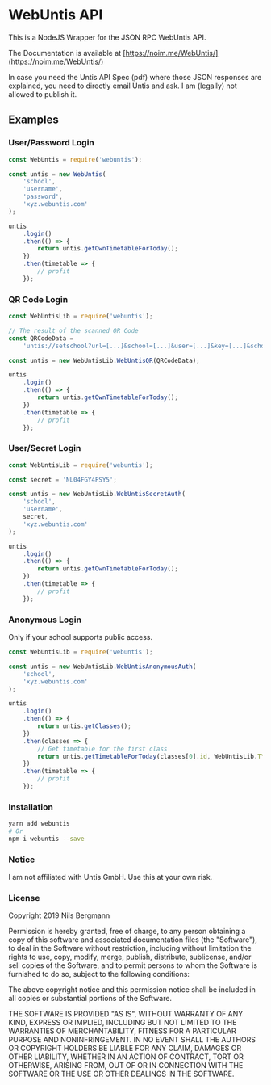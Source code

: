 # WebUntis API

This is a NodeJS Wrapper for the JSON RPC WebUntis API.

The Documentation is available at [https://noim.me/WebUntis/](https://noim.me/WebUntis/)

In case you need the Untis API Spec (pdf) where those JSON responses are explained, you need to directly email Untis and ask. I am (legally) not allowed to publish it.

## Examples

### User/Password Login

```javascript
const WebUntis = require('webuntis');

const untis = new WebUntis(
	'school',
	'username',
	'password',
	'xyz.webuntis.com'
);

untis
	.login()
	.then(() => {
		return untis.getOwnTimetableForToday();
	})
	.then(timetable => {
		// profit
	});
```

### QR Code Login

```javascript
const WebUntisLib = require('webuntis');

// The result of the scanned QR Code
const QRCodeData =
	'untis://setschool?url=[...]&school=[...]&user=[...]&key=[...]&schoolNumber=[...]';

const untis = new WebUntisLib.WebUntisQR(QRCodeData);

untis
	.login()
	.then(() => {
		return untis.getOwnTimetableForToday();
	})
	.then(timetable => {
		// profit
	});
```

### User/Secret Login

```javascript
const WebUntisLib = require('webuntis');

const secret = 'NL04FGY4FSY5';

const untis = new WebUntisLib.WebUntisSecretAuth(
	'school',
	'username',
	secret,
	'xyz.webuntis.com'
);

untis
	.login()
	.then(() => {
		return untis.getOwnTimetableForToday();
	})
	.then(timetable => {
		// profit
	});
```

### Anonymous Login

Only if your school supports public access.

```javascript
const WebUntisLib = require('webuntis');

const untis = new WebUntisLib.WebUntisAnonymousAuth(
	'school',
	'xyz.webuntis.com'
);

untis
	.login()
	.then(() => {
	    return untis.getClasses();
	})
    .then(classes => {
        // Get timetable for the first class
        return untis.getTimetableForToday(classes[0].id, WebUntisLib.TYPES.CLASS);
    })
	.then(timetable => {
		// profit
	});
```

### Installation

```bash
yarn add webuntis
# Or
npm i webuntis --save
```

### Notice

I am not affiliated with Untis GmbH. Use this at your own risk.

### License

Copyright 2019 Nils Bergmann

Permission is hereby granted, free of charge, to any person obtaining a copy of this software and associated documentation files (the "Software"), to deal in the Software without restriction, including without limitation the rights to use, copy, modify, merge, publish, distribute, sublicense, and/or sell copies of the Software, and to permit persons to whom the Software is furnished to do so, subject to the following conditions:

The above copyright notice and this permission notice shall be included in all copies or substantial portions of the Software.

THE SOFTWARE IS PROVIDED "AS IS", WITHOUT WARRANTY OF ANY KIND, EXPRESS OR IMPLIED, INCLUDING BUT NOT LIMITED TO THE WARRANTIES OF MERCHANTABILITY, FITNESS FOR A PARTICULAR PURPOSE AND NONINFRINGEMENT. IN NO EVENT SHALL THE AUTHORS OR COPYRIGHT HOLDERS BE LIABLE FOR ANY CLAIM, DAMAGES OR OTHER LIABILITY, WHETHER IN AN ACTION OF CONTRACT, TORT OR OTHERWISE, ARISING FROM, OUT OF OR IN CONNECTION WITH THE SOFTWARE OR THE USE OR OTHER DEALINGS IN THE SOFTWARE.
